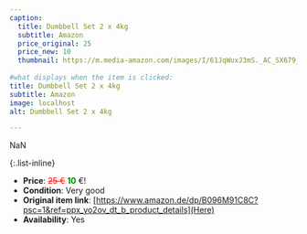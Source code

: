 ```yaml
---
caption:
  title: Dumbbell Set 2 x 4kg
  subtitle: Amazon
  price_original: 25
  price_new: 10
  thumbnail: https://m.media-amazon.com/images/I/61JqWuxJ3mS._AC_SX679_.jpg
  
#what displays when the item is clicked:
title: Dumbbell Set 2 x 4kg
subtitle: Amazon
image: localhost
alt: Dumbbell Set 2 x 4kg

---
```

NaN

{:.list-inline} 
- **Price**: <span style="color:red"><del>25 €</del></span> <span style="color:green">**10**</span> €!
- **Condition**: Very good
- **Original item link**: [https://www.amazon.de/dp/B096M91C8C?psc=1&ref=ppx_yo2ov_dt_b_product_details](Here)
- **Availability**: Yes
